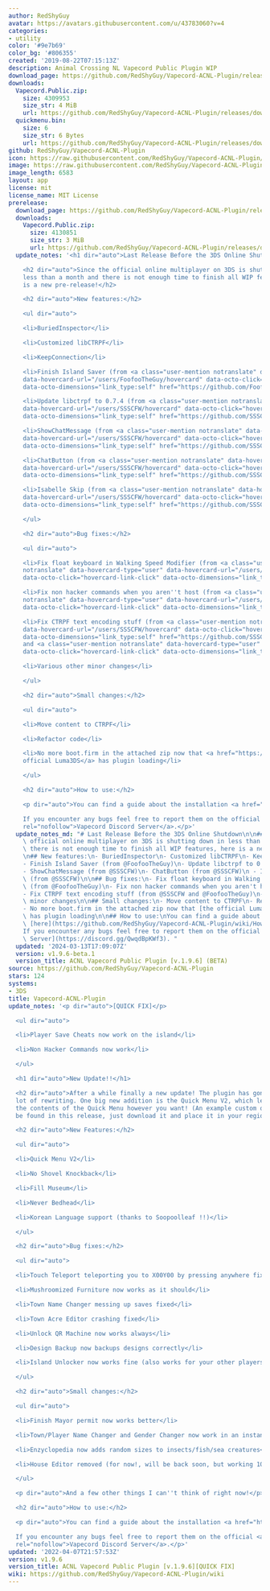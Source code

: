 ```yaml
---
author: RedShyGuy
avatar: https://avatars.githubusercontent.com/u/43783060?v=4
categories:
- utility
color: '#9e7b69'
color_bg: '#806355'
created: '2019-08-22T07:15:13Z'
description: Animal Crossing NL Vapecord Public Plugin WIP
download_page: https://github.com/RedShyGuy/Vapecord-ACNL-Plugin/releases
downloads:
  Vapecord.Public.zip:
    size: 4309953
    size_str: 4 MiB
    url: https://github.com/RedShyGuy/Vapecord-ACNL-Plugin/releases/download/v1.9.6/Vapecord.Public.zip
  quickmenu.bin:
    size: 6
    size_str: 6 Bytes
    url: https://github.com/RedShyGuy/Vapecord-ACNL-Plugin/releases/download/v1.9.6/quickmenu.bin
github: RedShyGuy/Vapecord-ACNL-Plugin
icon: https://raw.githubusercontent.com/RedShyGuy/Vapecord-ACNL-Plugin/master/Vapecord.png
image: https://raw.githubusercontent.com/RedShyGuy/Vapecord-ACNL-Plugin/master/Vapecord.png
image_length: 6583
layout: app
license: mit
license_name: MIT License
prerelease:
  download_page: https://github.com/RedShyGuy/Vapecord-ACNL-Plugin/releases/tag/v1.9.6-beta.1
  downloads:
    Vapecord.Public.zip:
      size: 4130851
      size_str: 3 MiB
      url: https://github.com/RedShyGuy/Vapecord-ACNL-Plugin/releases/download/v1.9.6-beta.1/Vapecord.Public.zip
  update_notes: '<h1 dir="auto">Last Release Before the 3DS Online Shutdown</h1>

    <h2 dir="auto">Since the official online multiplayer on 3DS is shutting down in
    less than a month and there is not enough time to finish all WIP features, here
    is a new pre-release!</h2>

    <h2 dir="auto">New features:</h2>

    <ul dir="auto">

    <li>BuriedInspector</li>

    <li>Customized libCTRPF</li>

    <li>KeepConnection</li>

    <li>Finish Island Saver (from <a class="user-mention notranslate" data-hovercard-type="user"
    data-hovercard-url="/users/FoofooTheGuy/hovercard" data-octo-click="hovercard-link-click"
    data-octo-dimensions="link_type:self" href="https://github.com/FoofooTheGuy">@FoofooTheGuy</a>)</li>

    <li>Update libctrpf to 0.7.4 (from <a class="user-mention notranslate" data-hovercard-type="user"
    data-hovercard-url="/users/SSSCFW/hovercard" data-octo-click="hovercard-link-click"
    data-octo-dimensions="link_type:self" href="https://github.com/SSSCFW">@SSSCFW</a>)</li>

    <li>ShowChatMessage (from <a class="user-mention notranslate" data-hovercard-type="user"
    data-hovercard-url="/users/SSSCFW/hovercard" data-octo-click="hovercard-link-click"
    data-octo-dimensions="link_type:self" href="https://github.com/SSSCFW">@SSSCFW</a>)</li>

    <li>ChatButton (from <a class="user-mention notranslate" data-hovercard-type="user"
    data-hovercard-url="/users/SSSCFW/hovercard" data-octo-click="hovercard-link-click"
    data-octo-dimensions="link_type:self" href="https://github.com/SSSCFW">@SSSCFW</a>)</li>

    <li>Isabelle Skip (from <a class="user-mention notranslate" data-hovercard-type="user"
    data-hovercard-url="/users/SSSCFW/hovercard" data-octo-click="hovercard-link-click"
    data-octo-dimensions="link_type:self" href="https://github.com/SSSCFW">@SSSCFW</a>)</li>

    </ul>

    <h2 dir="auto">Bug fixes:</h2>

    <ul dir="auto">

    <li>Fix float keyboard in Walking Speed Modifier (from <a class="user-mention
    notranslate" data-hovercard-type="user" data-hovercard-url="/users/FoofooTheGuy/hovercard"
    data-octo-click="hovercard-link-click" data-octo-dimensions="link_type:self" href="https://github.com/FoofooTheGuy">@FoofooTheGuy</a>)</li>

    <li>Fix non hacker commands when you aren''t host (from <a class="user-mention
    notranslate" data-hovercard-type="user" data-hovercard-url="/users/FoofooTheGuy/hovercard"
    data-octo-click="hovercard-link-click" data-octo-dimensions="link_type:self" href="https://github.com/FoofooTheGuy">@FoofooTheGuy</a>)</li>

    <li>Fix CTRPF text encoding stuff (from <a class="user-mention notranslate" data-hovercard-type="user"
    data-hovercard-url="/users/SSSCFW/hovercard" data-octo-click="hovercard-link-click"
    data-octo-dimensions="link_type:self" href="https://github.com/SSSCFW">@SSSCFW</a>
    and <a class="user-mention notranslate" data-hovercard-type="user" data-hovercard-url="/users/FoofooTheGuy/hovercard"
    data-octo-click="hovercard-link-click" data-octo-dimensions="link_type:self" href="https://github.com/FoofooTheGuy">@FoofooTheGuy</a>)</li>

    <li>Various other minor changes</li>

    </ul>

    <h2 dir="auto">Small changes:</h2>

    <ul dir="auto">

    <li>Move content to CTRPF</li>

    <li>Refactor code</li>

    <li>No more boot.firm in the attached zip now that <a href="https://github.com/LumaTeam/Luma3DS">the
    official Luma3DS</a> has plugin loading</li>

    </ul>

    <h2 dir="auto">How to use:</h2>

    <p dir="auto">You can find a guide about the installation <a href="https://github.com/RedShyGuy/Vapecord-ACNL-Plugin/wiki/How-to-install">here</a>.<br>

    If you encounter any bugs feel free to report them on the official <a href="https://discord.gg/QwqdBpKWf3"
    rel="nofollow">Vapecord Discord Server</a>.</p>'
  update_notes_md: "# Last Release Before the 3DS Online Shutdown\n\n## Since the\
    \ official online multiplayer on 3DS is shutting down in less than a month and\
    \ there is not enough time to finish all WIP features, here is a new pre-release!\n\
    \n## New features:\n- BuriedInspector\n- Customized libCTRPF\n- KeepConnection\n\
    - Finish Island Saver (from @FoofooTheGuy)\n- Update libctrpf to 0.7.4 (from @SSSCFW)\n\
    - ShowChatMessage (from @SSSCFW)\n- ChatButton (from @SSSCFW)\n - Isabelle Skip\
    \ (from @SSSCFW)\n\n## Bug fixes:\n- Fix float keyboard in Walking Speed Modifier\
    \ (from @FoofooTheGuy)\n- Fix non hacker commands when you aren't host (from @FoofooTheGuy)\n\
    - Fix CTRPF text encoding stuff (from @SSSCFW and @FoofooTheGuy)\n- Various other\
    \ minor changes\n\n## Small changes:\n- Move content to CTRPF\n- Refactor code\n\
    - No more boot.firm in the attached zip now that [the official Luma3DS](https://github.com/LumaTeam/Luma3DS)\
    \ has plugin loading\n\n## How to use:\nYou can find a guide about the installation\
    \ [here](https://github.com/RedShyGuy/Vapecord-ACNL-Plugin/wiki/How-to-install).\n\
    If you encounter any bugs feel free to report them on the official [Vapecord Discord\
    \ Server](https://discord.gg/QwqdBpKWf3). "
  updated: '2024-03-13T17:09:07Z'
  version: v1.9.6-beta.1
  version_title: ACNL Vapecord Public Plugin [v.1.9.6] (BETA)
source: https://github.com/RedShyGuy/Vapecord-ACNL-Plugin
stars: 124
systems:
- 3DS
title: Vapecord-ACNL-Plugin
update_notes: '<p dir="auto">[QUICK FIX]</p>

  <ul dir="auto">

  <li>Player Save Cheats now work on the island</li>

  <li>Non Hacker Commands now work</li>

  </ul>

  <h1 dir="auto">New Update!!</h1>

  <h2 dir="auto">After a while finally a new update! The plugin has gone through a
  lot of rewriting. One big new addition is the Quick Menu V2, which lets you modify
  the contents of the Quick Menu however you want! (An example custom quick Menu can
  be found in this release, just download it and place it in your region folder (E:/Vapecord/[region]/)</h2>

  <h2 dir="auto">New Features:</h2>

  <ul dir="auto">

  <li>Quick Menu V2</li>

  <li>No Shovel Knockback</li>

  <li>Fill Museum</li>

  <li>Never Bedhead</li>

  <li>Korean Language support (thanks to Soopoolleaf !!)</li>

  </ul>

  <h2 dir="auto">Bug fixes:</h2>

  <ul dir="auto">

  <li>Touch Teleport teleporting you to X00Y00 by pressing anywhere fixed</li>

  <li>Mushroomized Furniture now works as it should</li>

  <li>Town Name Changer messing up saves fixed</li>

  <li>Town Acre Editor crashing fixed</li>

  <li>Unlock QR Machine now works always</li>

  <li>Design Backup now backups designs correctly</li>

  <li>Island Unlocker now works fine (also works for your other players now)</li>

  </ul>

  <h2 dir="auto">Small changes:</h2>

  <ul dir="auto">

  <li>Finish Mayor permit now works better</li>

  <li>Town/Player Name Changer and Gender Changer now work in an instant</li>

  <li>Enzyclopedia now adds random sizes to insects/fish/sea creatures</li>

  <li>House Editor removed (for now!, will be back soon, but working 100%)</li>

  </ul>

  <p dir="auto">And a few other things I can''t think of right now!</p>

  <h2 dir="auto">How to use:</h2>

  <p dir="auto">You can find a guide about the installation <a href="https://github.com/RedShyGuy/Vapecord-ACNL-Plugin/wiki/How-to-install">here</a>.<br>

  If you encounter any bugs feel free to report them on the official <a href="https://discord.gg/QwqdBpKWf3"
  rel="nofollow">Vapecord Discord Server</a>.</p>'
updated: '2022-04-07T21:57:53Z'
version: v1.9.6
version_title: ACNL Vapecord Public Plugin [v.1.9.6][QUICK FIX]
wiki: https://github.com/RedShyGuy/Vapecord-ACNL-Plugin/wiki
---
```


